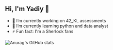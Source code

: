 ## Hi, I'm Yadiy 👋

- 🔭 I’m currently working on 42_KL assessments
- 🌱 I’m currently learning python and data analyst
- ⚡ Fun fact: I'm a Sherlock fans

![Anurag's GitHub stats](https://github-readme-stats.vercel.app/api?username=anuraghazra&show_icons=true&theme=tokyonight)
